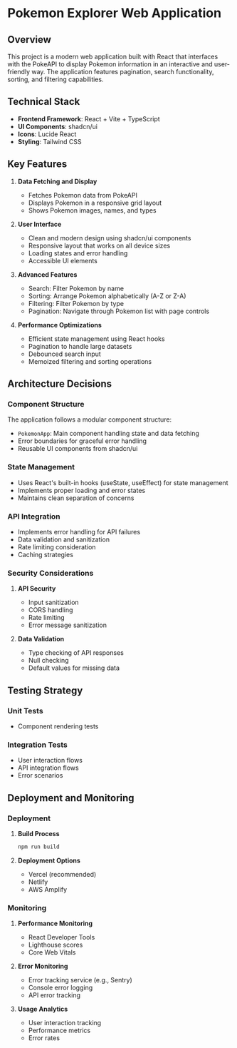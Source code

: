# Pokemon Explorer Web Application

## Overview

This project is a modern web application built with React that interfaces with the PokeAPI to display Pokemon information in an interactive and user-friendly way. The application features pagination, search functionality, sorting, and filtering capabilities.

## Technical Stack

- **Frontend Framework**: React + Vite + TypeScript
- **UI Components**: shadcn/ui
- **Icons**: Lucide React
- **Styling**: Tailwind CSS

## Key Features

1. **Data Fetching and Display**

   - Fetches Pokemon data from PokeAPI
   - Displays Pokemon in a responsive grid layout
   - Shows Pokemon images, names, and types

2. **User Interface**

   - Clean and modern design using shadcn/ui components
   - Responsive layout that works on all device sizes
   - Loading states and error handling
   - Accessible UI elements

3. **Advanced Features**

   - Search: Filter Pokemon by name
   - Sorting: Arrange Pokemon alphabetically (A-Z or Z-A)
   - Filtering: Filter Pokemon by type
   - Pagination: Navigate through Pokemon list with page controls

4. **Performance Optimizations**
   - Efficient state management using React hooks
   - Pagination to handle large datasets
   - Debounced search input
   - Memoized filtering and sorting operations

## Architecture Decisions

### Component Structure

The application follows a modular component structure:

- `PokemonApp`: Main component handling state and data fetching
- Error boundaries for graceful error handling
- Reusable UI components from shadcn/ui

### State Management

- Uses React's built-in hooks (useState, useEffect) for state management
- Implements proper loading and error states
- Maintains clean separation of concerns

### API Integration

- Implements error handling for API failures
- Data validation and sanitization
- Rate limiting consideration
- Caching strategies

### Security Considerations

1. **API Security**

   - Input sanitization
   - CORS handling
   - Rate limiting
   - Error message sanitization

2. **Data Validation**
   - Type checking of API responses
   - Null checking
   - Default values for missing data

## Testing Strategy

### Unit Tests

- Component rendering tests

### Integration Tests

- User interaction flows
- API integration flows
- Error scenarios

## Deployment and Monitoring

### Deployment

1. **Build Process**

   ```bash
   npm run build
   ```

2. **Deployment Options**
   - Vercel (recommended)
   - Netlify
   - AWS Amplify

### Monitoring

1. **Performance Monitoring**

   - React Developer Tools
   - Lighthouse scores
   - Core Web Vitals

2. **Error Monitoring**

   - Error tracking service (e.g., Sentry)
   - Console error logging
   - API error tracking

3. **Usage Analytics**
   - User interaction tracking
   - Performance metrics
   - Error rates
